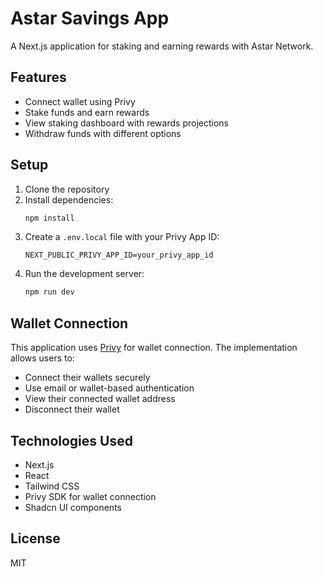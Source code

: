 # Astar Savings App

A Next.js application for staking and earning rewards with Astar Network.

## Features

- Connect wallet using Privy
- Stake funds and earn rewards
- View staking dashboard with rewards projections
- Withdraw funds with different options

## Setup

1. Clone the repository
2. Install dependencies:
   ```bash
   npm install
   ```
3. Create a `.env.local` file with your Privy App ID:
   ```
   NEXT_PUBLIC_PRIVY_APP_ID=your_privy_app_id
   ```
4. Run the development server:
   ```bash
   npm run dev
   ```

## Wallet Connection

This application uses [Privy](https://www.privy.io/) for wallet connection. The implementation allows users to:

- Connect their wallets securely
- Use email or wallet-based authentication
- View their connected wallet address
- Disconnect their wallet

## Technologies Used

- Next.js
- React
- Tailwind CSS
- Privy SDK for wallet connection
- Shadcn UI components

## License

MIT 